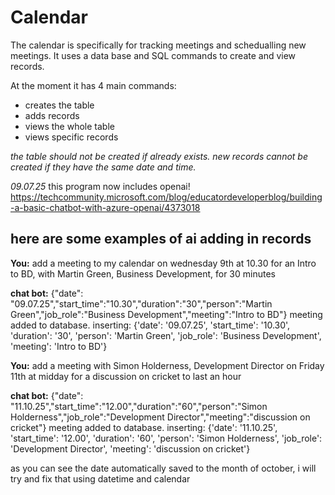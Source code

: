# Calendar

The calendar is specifically for tracking meetings and schedualling new meetings. It uses a data base and SQL commands to create and view records.

At the moment it has 4 main commands:

* creates the table
* adds records
* views the whole table
* views specific records

_the table should not be created if already exists._
_new records cannot be created if they have the same date and time._

_09.07.25_ this program now includes openai!
https://techcommunity.microsoft.com/blog/educatordeveloperblog/building-a-basic-chatbot-with-azure-openai/4373018

## __here are some examples of ai adding in records__
__You:__ add a meeting to my calendar on wednesday 9th at 10.30 for an Intro to BD, with Martin Green, Business Development, for 30 minutes


__chat bot:__ {"date": "09.07.25","start_time":"10.30","duration":"30","person":"Martin Green","job_role":"Business Development","meeting":"Intro to BD"}
meeting added to database. 
inserting:  {'date': '09.07.25', 'start_time': '10.30', 'duration': '30', 'person': 'Martin Green', 'job_role': 'Business Development', 'meeting': 'Intro to BD'}

__You:__ add a meeting with Simon Holderness, Development Director on Friday 11th at midday for a discussion on cricket to last an hour


__chat bot:__ {"date": "11.10.25","start_time":"12.00","duration":"60","person":"Simon Holderness","job_role":"Development Director","meeting":"discussion on cricket"}
meeting added to database. 
inserting:  {'date': '11.10.25', 'start_time': '12.00', 'duration': '60', 'person': 'Simon Holderness', 'job_role': 'Development Director', 'meeting': 'discussion on cricket'}

as you can see the date automatically saved to the month of october, i will try and fix that using datetime and calendar